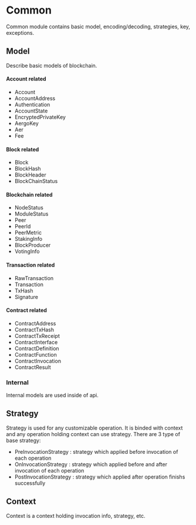 # Common

Common module contains basic model, encoding/decoding, strategies, key, exceptions.

## Model

Describe basic models of blockchain.

#### Account related

* Account
* AccountAddress
* Authentication
* AccountState
* EncryptedPrivateKey
* AergoKey
* Aer
* Fee

#### Block related

* Block
* BlockHash
* BlockHeader
* BlockChainStatus

#### Blockchain related

* NodeStatus
* ModuleStatus
* Peer
* PeerId
* PeerMetric
* StakingInfo
* BlockProducer
* VotingInfo

#### Transaction related

* RawTransaction
* Transaction
* TxHash
* Signature

#### Contract related

* ContractAddress
* ContractTxHash
* ContractTxReceipt
* ContractInterface
* ContractDefinition
* ContractFunction
* ContractInvocation
* ContractResult

### Internal

Internal models are used inside of api.

## Strategy

Strategy is used for any customizable operation. It is binded with context and any operation holding context can use strategy. There are 3 type of base strategy:

* PreInvocationStrategy : strategy which applied before invocation of each operation
* OnInvocationStrategy : strategy which applied before and after invocation of each operation
* PostInvocationStrategy : strategy which applied after operation finishs successfully

## Context

Context is a context holding invocation info, strategy, etc.